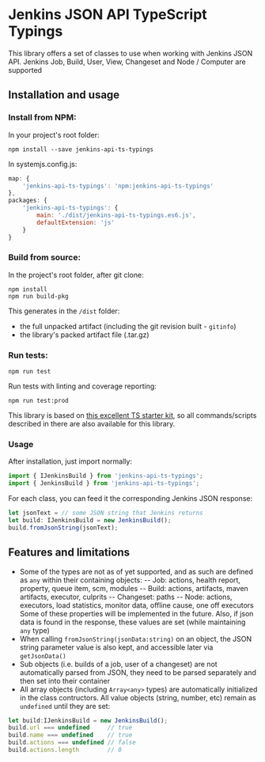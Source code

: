 # Jenkins JSON API TypeScript Typings
This library offers a set of classes to use when working with Jenkins JSON API. Jenkins Job, Build, User, View, Changeset and Node / Computer are supported

## Installation and usage

### Install from NPM:
In your project's root folder:
```
npm install --save jenkins-api-ts-typings
```
In systemjs.config.js:
```javascript
map: {
    'jenkins-api-ts-typings': 'npm:jenkins-api-ts-typings'
},
packages: {
    'jenkins-api-ts-typings': {
        main: './dist/jenkins-api-ts-typings.es6.js', 
        defaultExtension: 'js'
    }
}
```

### Build from source:
In the project's root folder, after git clone:
```
npm install
npm run build-pkg
```
This generates in the ```/dist``` folder:
- the full unpacked artifact (including the git revision built - ```gitinfo```)
- the library's packed artifact file (.tar.gz)

### Run tests:
```
npm run test
```
Run tests with linting and coverage reporting:
```
npm run test:prod
```
This library is based on [this excellent TS starter kit](https://github.com/alexjoverm/typescript-library-starter), so all commands/scripts described in there are also available for this library.


### Usage
After installation, just import normally:
```javascript
import { IJenkinsBuild } from 'jenkins-api-ts-typings';
import { JenkinsBuild } from 'jenkins-api-ts-typings';
```
For each class, you can feed it the corresponding Jenkins JSON response:
```javascript
let jsonText = // some JSON string that Jenkins returns
let build: IJenkinsBuild = new JenkinsBuild();
build.fromJsonString(jsonText);
```

## Features and limitations
- Some of the types are not as of yet supported, and as such are defined as ```any``` within their containing objects:
-- Job: actions, health report, property, queue item, scm, modules
-- Build: actions, artifacts, maven artifacts, executor, culprits
-- Changeset: paths
-- Node: actions, executors, load statistics, monitor data, offline cause, one off executors
Some of these properties will be implemented in the future. Also, if json data is found in the response, these values are set (while maintaining ```any``` type)
- When calling ```fromJsonString(jsonData:string)``` on an object, the JSON string parameter value is also kept, and accessible later via ```getJsonData()```
- Sub objects (i.e. builds of a job, user of a changeset) are not automatically parsed from JSON, they need to be parsed separately and then set into their container
- All array objects (including ```Array<any>``` types) are automatically initialized in the class contructors. All value objects (string, number, etc) remain as ```undefined``` until they are set:
```javascript
let build:IJenkinsBuild = new JenkinsBuild();
build.url === undefined     // true
build.name === undefined    // true
build.actions === undefined // false
build.actions.length        // 0
```